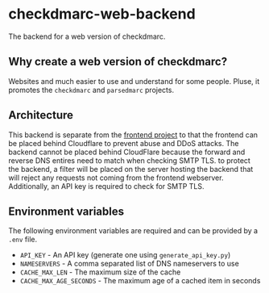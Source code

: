 # checkdmarc-web-backend

The backend for a web version of checkdmarc.

## Why create a web version of checkdmarc?

Websites and much easier to use and understand for some people. Pluse, it promotes the `checkdmarc` and `parsedmarc` projects.

## Architecture

This backend is separate from the [frontend project](https://github.com/domainaware/checkdmarc-web-frontend) to that the frontend can be placed behind Cloudflare to prevent abuse and DDoS attacks. The backend cannot be placed behind CloudFlare because the forward and reverse DNS entires need to match when checking SMTP TLS. to protect the backend, a filter will be placed on the server hosting the backend that will reject any requests not coming from the frontend webserver. Additionally, an API key is required to check for SMTP TLS.

## Environment variables

The following environment variables are required and can be provided by a `.env` file.

- `API_KEY` - An API key (generate one using `generate_api_key.py`)
- `NAMESERVERS` - A comma separated list of DNS nameservers to use
- `CACHE_MAX_LEN` - The maximum size of the cache
- `CACHE_MAX_AGE_SECONDS` - The maximum age of a cached item in seconds
